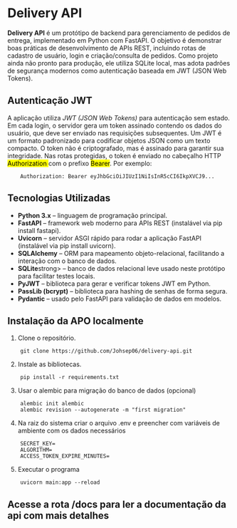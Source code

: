 # Delivery API

<strong>Delivery API</strong> é um protótipo de backend para gerenciamento de pedidos de entrega, implementado em Python com FastAPI. O objetivo é demonstrar boas práticas de desenvolvimento de APIs REST, incluindo rotas de cadastro de usuário, login e criação/consulta de pedidos. Como projeto ainda não pronto para produção, ele utiliza SQLite local, mas adota padrões de segurança modernos como autenticação baseada em JWT (JSON Web Tokens).

## Autenticação JWT

A aplicação utiliza <em>JWT (JSON Web Tokens)</em> para autenticação sem estado. Em cada login, o servidor gera um token assinado contendo os dados do usuário, que deve ser enviado nas requisições subsequentes. Um JWT é um formato padronizado para codificar objetos JSON como um texto compacto. O token não é criptografado, mas é assinado para garantir sua integridade. Nas rotas protegidas, o token é enviado no cabeçalho HTTP <mark> Authorization </mark> com o prefixo <mark> Bearer</mark>. Por exemplo:
```
    Authorization: Bearer eyJhbGciOiJIUzI1NiIsInR5cCI6IkpXVCJ9...
```
## Tecnologias Utilizadas
<ul>
    <li><strong>Python 3.x</strong> – linguagem de programação principal.</li>
    <li><strong>FastAPI</strong> – framework web moderno para APIs REST (instalável via pip install fastapi).</li>
    <li><strong>Uvicorn</strong> – servidor ASGI rápido para rodar a aplicação FastAPI (instalável via pip install uvicorn).</li>
    <li><strong>SQLAlchemy</strong> – ORM para mapeamento objeto-relacional, facilitando a interação com o banco de dados.</li>
    <li><strong>SQLite</strong>strong> – banco de dados relacional leve usado neste protótipo para facilitar testes locais.</li>
    <li><strong>PyJWT</strong> – biblioteca para gerar e verificar tokens JWT em Python.</li>
    <li><strong>PassLib (bcrypt)</strong> – biblioteca para hashing de senhas de forma segura.</li>
    <li><strong>Pydantic</strong> – usado pelo FastAPI para validação de dados em modelos.</li>
</ul>

## Instalação da APO localmente

1. Clone o repositório.
```
    git clone https://github.com/Johsep06/delivery-api.git
```

2. Instale as bibliotecas.
```
    pip install -r requirements.txt
```

3. Usar o alembic para migração do banco de dados (opcional)
```
    alembic init alembic
    alembic revision --autogenerate -m "first migration"
```

4. Na raiz do sistema criar o arquivo .env e preencher com variáveis de ambiente com os dados necessários
```
    SECRET_KEY=
    ALGORITHM=
    ACCESS_TOKEN_EXPIRE_MINUTES=
```

5. Executar o programa
```
    uvicorn main:app --reload
```

<h2>Acesse a rota /docs para ler a documentação da api com mais detalhes</h2>
